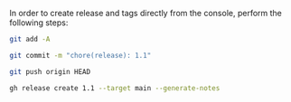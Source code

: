 In order to create release and tags directly from the console, perform the following steps:

```bash
git add -A
```

```bash
git commit -m "chore(release): 1.1"
```

```bash
git push origin HEAD
```

```bash
gh release create 1.1 --target main --generate-notes
```
